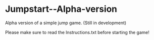 Jumpstart--Alpha-version
========================

Alpha version of a simple jump game. (Still in development)

Please make sure to read the Instructions.txt before starting the game!
